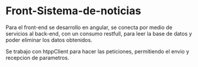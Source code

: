 # Front-Sistema-de-noticias
Para el front-end se desarrollo en angular, se conecta por medio de servicios al back-end, con un consumo restfull, para leer la base de datos y poder eliminar los datos obtenidos.

Se trabajo con htppClient para hacer las peticiones, permitiendo el envio y recepcion de parametros.
